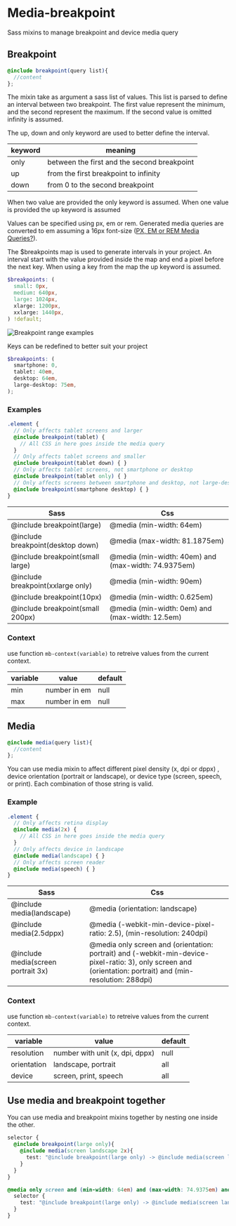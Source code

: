 # Media-breakpoint
Sass mixins to manage breakpoint and device media query

## Breakpoint
```scss
@include breakpoint(query list){
  //content
};
```
The mixin take as argument a sass list of values. This list is parsed to define an interval between two breakpoint. The first value represent the minimum, and the second represent the maximum. If the second value is omitted infinity is assumed.

The up, down and only keyword are used to better define the interval. 

| keyword | meaning |
| ------------- | ------------- |
| only  | between the first and the second breakpoint |
| up  | from the first breakpoint to infinity |
| down | from 0 to the second breakpoint |

When two value are provided the only keyword is assumed. When one value is provided the up keyword is assumed

Values can be specified using px, em or rem. Generated media queries are converted to em assuming a 16px font-size ([PX, EM or REM Media Queries?](https://zellwk.com/blog/media-query-units/)). 

The $breakpoints map is used to generate intervals in your project. An interval start with the value provided inside the map and end a pixel before the next key. When using a key from the map the up keyword is assumed. 

```scss
$breakpoints: (
  small: 0px,
  medium: 640px,
  large: 1024px,
  xlarge: 1200px,
  xxlarge: 1440px,
) !default;
```

![Breakpoint range examples](https://cdn.rawgit.com/innocentiv/media-breakpoint/feature/readme/doc/breakpoint-table.svg)

Keys can be redefined to better suit your project

```scss
$breakpoints: (
  smartphone: 0,
  tablet: 40em,
  desktop: 64em,
  large-desktop: 75em,
);
```


### Examples
```scss
.element {
  // Only affects tablet screens and larger
  @include breakpoint(tablet) {
    // All CSS in here goes inside the media query
  }  
  // Only affects tablet screens and smaller
  @include breakpoint(tablet down) { }
  // Only affects tablet screens, not smartphone or desktop
  @include breakpoint(tablet only) { }
  // Only affects screens between smartphone and desktop, not large-desktop
  @include breakpoint(smartphone desktop) { }
}
```

| Sass  | Css |
| ------------- | ------------- |
| @include breakpoint(large)  | @media (min-width: 64em)  |
| @include breakpoint(desktop down) | @media (max-width: 81.1875em)  |
| @include breakpoint(small large)  | @media (min-width: 40em) and (max-width: 74.9375em)  |
| @include breakpoint(xxlarge only)  | @media (min-width: 90em)  |
| @include breakpoint(10px)  | @media (min-width: 0.625em)  |
| @include breakpoint(small 200px) | @media (min-width: 0em) and (max-width: 12.5em) |

### Context
use function `mb-context(variable)` to retreive values from the current context.

| variable  | value         | default |
| --------- | ------------- | ------- |
| min       | number in em  | null    |
| max       | number in em  | null    |


## Media
```scss
@include media(query list){
  //content
};
```
You can use media mixin to affect different pixel density (x, dpi or dppx) , device orientation (portrait or landscape), or device type (screen, speech, or print). Each combination of those string is valid.

### Example
```scss
.element {
  // Only affects retina display
  @include media(2x) {
    // All CSS in here goes inside the media query
  }  
  // Only affects device in landscape
  @include media(landscape) { }
  // Only affects screen reader
  @include media(speech) { }
}
```

| Sass  | Css |
| ------------- | ------------- |
| @include media(landscape)  | @media (orientation: landscape)  |
| @include media(2.5dppx) | @media (-webkit-min-device-pixel-ratio: 2.5), (min-resolution: 240dpi)  |
| @include media(screen portrait 3x)  | @media only screen and (orientation: portrait) and (-webkit-min-device-pixel-ratio: 3), only screen and (orientation: portrait) and (min-resolution: 288dpi)  |

### Context
use function `mb-context(variable)` to retreive values from the current context.

| variable     | value                            | default |
| ------------ | -------------------------------- | ------- |
| resolution   | number with unit (x, dpi, dppx)  | null    |
| orientation  | landscape, portrait              | all     |
| device       | screen, print, speech            | all     |

## Use media and breakpoint together
You can use media and breakpoint mixins together by nesting one inside the other.

```scss
selector {
  @include breakpoint(large only){
    @include media(screen landscape 2x){
      test: "@include breakpoint(large only) -> @include media(screen landscape 2x)";
    }
  }
}
```

```css
@media only screen and (min-width: 64em) and (max-width: 74.9375em) and (orientation: landscape) and (-webkit-min-device-pixel-ratio: 2), only screen and (min-width: 64em) and (max-width: 74.9375em) and (orientation: landscape) and (min-resolution: 192dpi) {
  selector {
    test: "@include breakpoint(large only) -> @include media(screen landscape 2x)"; 
  } 
}
```

